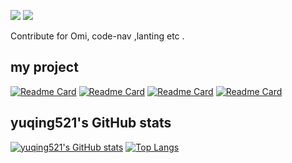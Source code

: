 ![](https://visitor-badge.glitch.me/badge?page_id=yuqing521.readme)
![](http://antzuhl.cn:4000/get/@yuqing521.readme)

Contribute for Omi, code-nav ,lanting etc . 

## my project
[![Readme Card](https://github-readme-stats.vercel.app/api/pin/?username=YuTools-FE&repo=yu-website)](https://github.com/YuTools-FE/yu-website)
[![Readme Card](https://github-readme-stats.vercel.app/api/pin/?username=YuTools-FE&repo=yu-react-template)](https://github.com/YuTools-FE/yu-react-template)
[![Readme Card](https://github-readme-stats.vercel.app/api/pin/?username=YuTools-FE&repo=yucli)](https://github.com/YuTools-FE/yucli)
[![Readme Card](https://github-readme-stats.vercel.app/api/pin/?username=YuTools-FE&repo=yu-components)](https://github.com/YuTools-FE/yu-components)

## yuqing521's GitHub stats
[![yuqing521's GitHub stats](https://github-readme-stats.vercel.app/api?username=yuqing521)](https://github.com/yuqing521/github-readme-stats)
[![Top Langs](https://github-readme-stats.vercel.app/api/top-langs/?username=yuqing521&layout=compact&hide=html)](https://github.com/yuqing521/github-readme-stats)

